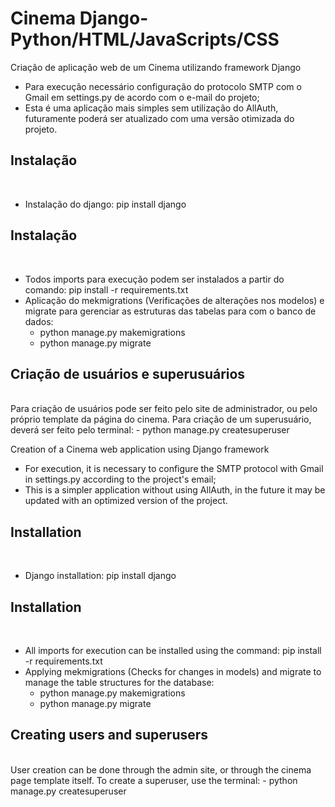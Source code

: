 # Cinema Django-Python/HTML/JavaScripts/CSS
Criação de aplicação web de um Cinema utilizando framework Django

- Para execução necessário configuração do protocolo SMTP com o Gmail em settings.py de acordo com o e-mail do projeto;
- Esta é uma aplicação mais simples sem utilização do AllAuth, futuramente poderá ser atualizado com uma versão otimizada do projeto.


## Instalação
<br>
<ul>
    <li>Instalação do django: pip install django</li>  
</ul>


## Instalação
<br>
<ul>
    <li>Todos imports para execução podem ser instalados a partir do comando: pip install -r requirements.txt</li> 
    <li>
        Aplicação do mekmigrations (Verificações de alterações nos modelos) e migrate para gerenciar as estruturas das tabelas para com o banco de dados:
        <ul>
            <li>python manage.py makemigrations</li>
            <li>python manage.py migrate</li>
        </ul>
    </li> 
</ul>


## Criação de usuários e superusuários
<br>
Para criação de usuários pode ser feito pelo site de administrador, ou pelo próprio template da página do cinema.
Para criação de um superusuário, deverá ser feito pelo terminal:
    - python manage.py createsuperuser





Creation of a Cinema web application using Django framework

- For execution, it is necessary to configure the SMTP protocol with Gmail in settings.py according to the project's email;
- This is a simpler application without using AllAuth, in the future it may be updated with an optimized version of the project.


## Installation
<br>
<ul>
    <li>Django installation: pip install django</li>
</ul>


## Installation
<br>
<ul>
    <li>All imports for execution can be installed using the command: pip install -r requirements.txt</li>
    <li>
        Applying mekmigrations (Checks for changes in models) and migrate to manage the table structures for the database:
        <ul>
            <li>python manage.py makemigrations</li>
            <li>python manage.py migrate</li>
        </ul>
    </li>
</ul>


## Creating users and superusers
<br>
User creation can be done through the admin site, or through the cinema page template itself.
To create a superuser, use the terminal:
    - python manage.py createsuperuser
